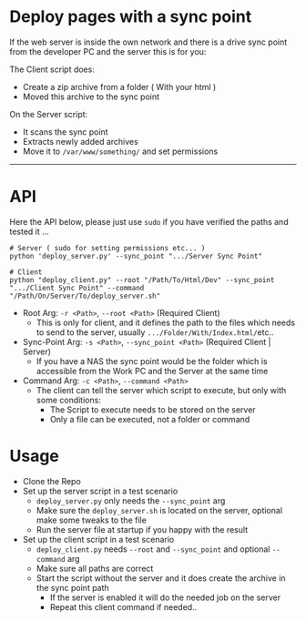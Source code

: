 # Deploy pages with a sync point

If the web server is inside the own network and there is a drive sync point from the developer PC and the server this is for you:

The Client script does:
- Create a zip archive from a folder ( With your html )
- Moved this archive to the sync point

On the Server script:
- It scans the sync point
- Extracts newly added archives
- Move it to `/var/www/something/` and set permissions

---

# API
Here the API below, please just use `sudo` if you have verified the paths and tested it ...
```shell
# Server ( sudo for setting permissions etc... )
python 'deploy_server.py' --sync_point ".../Server Sync Point"

# Client
python "deploy_client.py" --root "/Path/To/Html/Dev" --sync_point ".../Client Sync Point" --command "/Path/On/Server/To/deploy_server.sh"
```

- Root Arg: `-r <Path>`, `--root <Path>` (Required Client)
    - This is only for client, and it defines the path to the files which needs to send to the server, usually `.../Folder/With/Index.html/`etc..
- Sync-Point Arg: `-s <Path>`, `--sync_point <Path>` (Required Client | Server)
    - If you have a NAS the sync point would be the folder which is accessible from the Work PC and the Server at the same time
- Command Arg: `-c <Path>`, `--command <Path>`
    - The client can tell the server which script to execute, but only with some conditions:
      - The Script to execute needs to be stored on the server
      - Only a file can be executed, not a folder or command

# Usage
- Clone the Repo
- Set up the server script in a test scenario
  - `deploy_server.py` only needs the `--sync_point` arg
  - Make sure the `deploy_server.sh` is located on the server, optional make some tweaks to the file
  - Run the server file at startup if you happy with the result
- Set up the client script in a test scenario
  - `deploy_client.py` needs `--root` and `--sync_point` and optional `--command` arg
  - Make sure all paths are correct
  - Start the script without the server and it does create the archive in the sync point path
    - If the server is enabled it will do the needed job on the server
    - Repeat this client command if needed..

